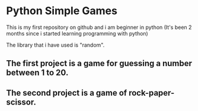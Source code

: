 # Python Simple Games 
This is my first repository on github and i am beginner in python (It's been 2 months since i started learning programming with python)

The library that i have used is "random".

## The first project is a game for guessing a number between 1 to 20.
## The second project is a game of rock-paper-scissor.